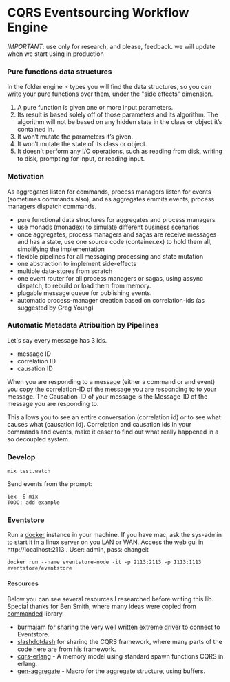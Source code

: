 CQRS Eventsourcing Workflow Engine
==================================

*IMPORTANT*: use only for research, and please, feedback. we will update when we
start using in production



### Pure functions data structures
In the folder engine > types you will find the data structures, so you can write
your pure functions over them, under the "side effects" dimension. 

1. A pure function is given one or more input parameters.
2. Its result is based solely off of those parameters and its algorithm. The algorithm will not be based on any hidden state in the class or object it’s contained in.
3. It won’t mutate the parameters it’s given.
4. It won’t mutate the state of its class or object.
5. It doesn’t perform any I/O operations, such as reading from disk, writing to disk, prompting for input, or reading input.


### Motivation

As aggregates listen for commands, process managers listen for events (sometimes commands also), and as aggregates emmits events, process managers dispatch commands.

* pure functional data structures for aggregates and process managers
* use monads (monadex) to simulate different business scenarios
* once aggregates, process managers and sagas are receive messages and has a
  state, use one source code (container.ex) to hold them all, simplifying the
  implementation
* flexible pipelines for all messaging processing and state mutation
* one abstraction to implement side-effects
* multiple data-stores from scratch
* one event router for all process managers or sagas, using assync dispatch, to rebuild
  or load them from memory.
* plugable message queue for publishing events.
* automatic process-manager creation based on correlation-ids (as suggested by Greg Young)



### Automatic Metadata Atribuition by Pipelines
Let's say every message has 3 ids.
 - message ID
 - correlation ID
 - causation ID 
 

When you are responding to a message (either a command or and event) you copy the correlation-ID of the message you are responding to to your message. The Causation-ID of your message is the Message-ID of the message you are responding to. 

This allows you to see an entire conversation (correlation id) or to see what causes what (causation id). Correlation and causation ids in your commands and events, make it easer to find out what really happened in a so decoupled system.


### Develop

```
mix test.watch
```

Send events from the prompt:

```
iex -S mix
TODO: add example

```


### Eventstore
Run a [docker](https://github.com/EventStore/eventstore-docker) instance in your machine. If you have mac, ask the sys-admin to start it in a linux server on you LAN or WAN. Access the web gui in http://localhost:2113 . User: admin, pass: changeit


```
docker run --name eventstore-node -it -p 2113:2113 -p 1113:1113 eventstore/eventstore
```

#### Resources
Below you can see several resources I researched before writing this lib.
Special thanks for Ben Smith, where many ideas were copied from
[commanded](https://github.com/slashdotdash/commanded) library.

* [burmajam](https://github.com/burmajam) for sharing the very 
well written extreme driver to connect to Eventstore. 
* [slashdotdash](https://github.com/slashdotdash/commanded) for sharing the CQRS
framework, where many parts of the code here are from his framework.
* [cqrs-erlang](https://github.com/bryanhunter/cqrs-with-erlang) - A memory
  model using standard spawn functions CQRS in erlang. 
* [gen-aggregate](https://github.com/burmajam/gen_aggregate/) - Macro for the
  aggregate structure, using buffers. 


